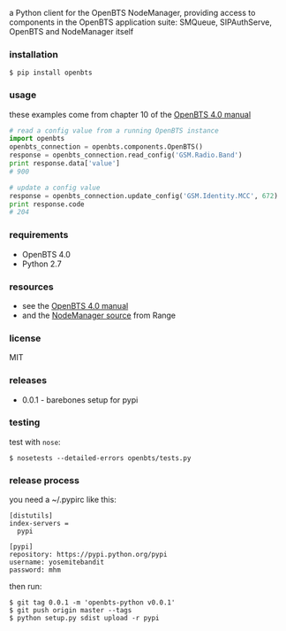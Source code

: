 a Python client for the OpenBTS NodeManager,
providing access to components in the OpenBTS application suite: SMQueue,
SIPAuthServe, OpenBTS and NodeManager itself


### installation

```shell
$ pip install openbts
```


### usage
these examples come from chapter 10 of the
[OpenBTS 4.0 manual](http://openbts.org/site/wp-content/uploads/2014/07/OpenBTS-4.0-Manual.pdf)

```python
# read a config value from a running OpenBTS instance
import openbts
openbts_connection = openbts.components.OpenBTS()
response = openbts_connection.read_config('GSM.Radio.Band')
print response.data['value']
# 900

# update a config value
response = openbts_connection.update_config('GSM.Identity.MCC', 672)
print response.code
# 204
```


### requirements
* OpenBTS 4.0
* Python 2.7


### resources
* see the [OpenBTS 4.0 manual](http://openbts.org/site/wp-content/uploads/2014/07/OpenBTS-4.0-Manual.pdf)
* and the [NodeManager source](https://github.com/RangeNetworks/NodeManager) from Range


### license
MIT


### releases
* 0.0.1 - barebones setup for pypi


### testing
test with `nose`:

```shell
$ nosetests --detailed-errors openbts/tests.py
```


### release process
you need a ~/.pypirc like this:

```
[distutils]
index-servers =
  pypi

[pypi]
repository: https://pypi.python.org/pypi
username: yosemitebandit
password: mhm
```

then run:

```shell
$ git tag 0.0.1 -m 'openbts-python v0.0.1'
$ git push origin master --tags
$ python setup.py sdist upload -r pypi
```
